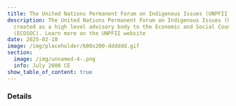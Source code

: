 ```yaml
---
title: The United Nations Permanent Forum on Indigenous Issues (UNPFII) is created.
description: The United Nations Permanent Forum on Indigenous Issues (UNPFII) is
  created as a high level advisory body to the Economic and Social Council
  (ECOSOC). Learn more on the UNPFII website
date: 2025-02-10
image: /img/placeholder/600x200-dddddd.gif
section:
  image: /img/unnamed-4-.png
  info: July 2000 CE
show_table_of_content: true
---
```

### Details
